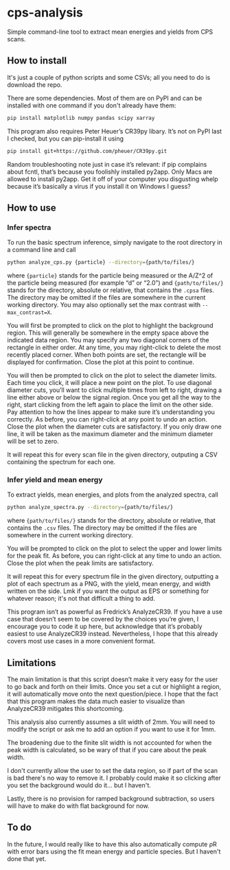 # cps-analysis

 Simple command-line tool to extract mean energies and yields from CPS scans.
 
## How to install

 It's just a couple of python scripts and some CSVs; all you need to do is download the repo.

 There are some dependencies.
 Most of them are on PyPI and can be installed with one command if you don't already have them:
 ~~~bash
 pip install matplotlib numpy pandas scipy xarray
 ~~~

 This program also requires Peter Heuer’s CR39py libary.
 It’s not on PyPI last I checked, but you can pip-install it using
 ~~~bash
 pip install git+https://github.com/pheuer/CR39py.git
 ~~~

 Random troubleshooting note just in case it’s relevant: if pip complains about fcntl,
 that’s because you foolishly installed py2app.
 Only Macs are allowed to install py2app. 
 Get it off of your computer you disgusting whelp
 because it’s basically a virus if you install it on Windows I guess?

## How to use

### Infer spectra

 To run the basic spectrum inference, simply navigate to the root directory in a command line and call
 ~~~bash
 python analyze_cps.py {particle} --directory={path/to/files/}
 ~~~
 where `{particle}` stands for the particle being measured or the A/Z^2 of the particle being measured (for example “d” or “2.0”)
 and `{path/to/files/}` stands for the directory, absolute or relative, that contains the `.cpsa` files.
 The directory may be omitted if the files are somewhere in the current working directory.
 You may also optionally set the max contrast with `--max_contrast=X`.

 You will first be prompted to click on the plot to highlight the background region.
 This will generally be somewhere in the empty space above the indicated data region.
 You may specify any two diagonal corners of the rectangle in either order.
 At any time, you may right-click to delete the most recently placed corner.
 When both points are set, the rectangle will be displayed for confirmation.
 Close the plot at this point to continue.

 You will then be prompted to click on the plot to select the diameter limits.
 Each time you click, it will place a new point on the plot.
 To use diagonal diameter cuts, you’ll want to click multiple times from left to right,
 drawing a line either above or below the signal region.
 Once you get all the way to the right, start clicking from the left again to place the limit on the other side.
 Pay attention to how the lines appear to make sure it’s understanding you correctly.
 As before, you can right-click at any point to undo an action.
 Close the plot when the diameter cuts are satisfactory.
 If you only draw one line, it will be taken as the maximum diameter and the minimum diameter will be set to zero.
 
 It will repeat this for every scan file in the given directory,
 outputing a CSV containing the spectrum for each one.

### Infer yield and mean energy

 To extract yields, mean energies, and plots from the analyzed spectra, call
 ~~~bash
 python analyze_spectra.py --directory={path/to/files/}
 ~~~
 where `{path/to/files/}` stands for the directory, absolute or relative, that contains the `.csv` files.
 The directory may be omitted if the files are somewhere in the current working directory.

 You will be prompted to click on the plot to select the upper and lower limits for the peak fit.
 As before, you can right-click at any time to undo an action.
 Close the plot when the peak limits are satisfactory.
 
 It will repeat this for every spectrum file in the given directory,
 outputting a plot of each spectrum as a PNG,
 with the yield, mean energy, and width written on the side.
 Lmk if you want the output as EPS or something for whatever reason;
 it's not that difficult a thing to add.

 This program isn’t as powerful as Fredrick’s AnalyzeCR39.
 If you have a use case that doesn’t seem to be covered by the choices you’re given,
 I encourage you to code it up here, but acknowledge that it’s probably easiest to use AnalyzeCR39 instead.
 Nevertheless, I hope that this already covers most use cases in a more convenient format.

## Limitations

 The main limitation is that this script doesn’t make it very easy for the user to go back and forth on their limits.
 Once you set a cut or highlight a region, it will automatically move onto the next question/piece.
 I hope that the fact that this program makes the data much easier to visualize than AnalyzeCR39
 mitigates this shortcoming. 

 This analysis also currently assumes a slit width of 2mm.
 You will need to modify the script or ask me to add an option if you want to use it for 1mm.
 
 The broadening due to the finite slit width is not accounted for when the peak width is calculated,
 so be wary of that if you care about the peak width.

 I don't currently allow the user to set the data region,
 so if part of the scan is bad there's no way to remove it.
 I probably could make it so clicking after you set the background would do it...
 but I haven't.

 Lastly, there is no provision for ramped background subtraction,
 so users will have to make do with flat background for now.

## To do

 In the future, I would really like to have this also automatically compute ρR with error bars
 using the fit mean energy and particle species.
 But I haven't done that yet.
 
